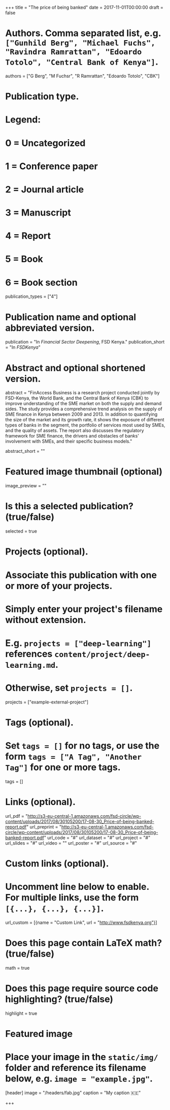 +++
title = "The price of being banked"
date = 2017-11-01T00:00:00
draft = false

# Authors. Comma separated list, e.g. `["Gunhild Berg", "Michael Fuchs", "Ravindra Ramrattan", "Edoardo Totolo", "Central Bank of Kenya"]`.
authors = ["G Berg", "M Fuchsr", "R Ramrattan", "Edoardo Totolo", "CBK"]

# Publication type.
# Legend:
# 0 = Uncategorized
# 1 = Conference paper
# 2 = Journal article
# 3 = Manuscript
# 4 = Report
# 5 = Book
# 6 = Book section
publication_types = ["4"]

# Publication name and optional abbreviated version.
publication = "In *Financial Sector Deepening*, FSD Kenya."
publication_short = "In *FSDKenya*"

# Abstract and optional shortened version.
abstract = "FinAccess Business is a research project conducted jointly by FSD-Kenya, the World Bank, and the Central Bank of Kenya (CBK) to improve understanding of the SME market on both the supply and demand sides. The study provides a comprehensive trend analysis on the supply of SME finance in Kenya between 2009 and 2013. In addition to quantifying the size of the market and its growth rate, it shows the exposure of different types of banks in the segment, the portfolio of services most used by SMEs, and the quality of assets. The report also discusses the regulatory framework for SME finance, the drivers and obstacles of banks’ involvement with SMEs, and their specific business models."

abstract_short = ""

# Featured image thumbnail (optional)
image_preview = ""

# Is this a selected publication? (true/false)
selected = true

# Projects (optional).
#   Associate this publication with one or more of your projects.
#   Simply enter your project's filename without extension.
#   E.g. `projects = ["deep-learning"]` references `content/project/deep-learning.md`.
#   Otherwise, set `projects = []`.
projects = ["example-external-project"]

# Tags (optional).
#   Set `tags = []` for no tags, or use the form `tags = ["A Tag", "Another Tag"]` for one or more tags.
tags = []

# Links (optional).
url_pdf = "http://s3-eu-central-1.amazonaws.com/fsd-circle/wp-content/uploads/2017/08/30105200/17-08-30_Price-of-being-banked-report.pdf"
url_preprint = "http://s3-eu-central-1.amazonaws.com/fsd-circle/wp-content/uploads/2017/08/30105200/17-08-30_Price-of-being-banked-report.pdf"
url_code = "#"
url_dataset = "#"
url_project = "#"
url_slides = "#"
url_video = ""
url_poster = "#"
url_source = "#"

# Custom links (optional).
#   Uncomment line below to enable. For multiple links, use the form `[{...}, {...}, {...}]`.
url_custom = [{name = "Custom Link", url = "http://www.fsdkenya.org"}]

# Does this page contain LaTeX math? (true/false)
math = true

# Does this page require source code highlighting? (true/false)
highlight = true

# Featured image
# Place your image in the `static/img/` folder and reference its filename below, e.g. `image = "example.jpg"`.
[header]
image = "/headers/fab.jpg"
caption = "My caption :kenya:"

+++


